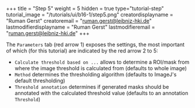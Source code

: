 +++
title = "Step 5"
weight = 5
hidden = true
type="tutorial-step"
tutorial_image = "/tutorials/ui/b16-1/step5.png"
creatordisplayname = "Ruman Gerst"
creatoremail = "ruman.gerst@leibniz-hki.de"
lastmodifierdisplayname = "Ruman Gerst"
lastmodifieremail = "ruman.gerst@leibniz-hki.de"
+++

The `Parameters` tab (red arrow 1) exposes the settings, the most important of which (for this tutorial) are indicated by the red arrow 2 to 5:

* `Calculate threshold based on ...` allows to determine a ROI/mask from where the image threshold is calculated from (defaults to whole image)
* `Method` determines the thresholding algorithm (defaults to ImageJ's default thresholding)
* `Threshold annotation` determines if generated masks should be annotated with the calculated threshold value (defaults to an annotation `Threshold`)

